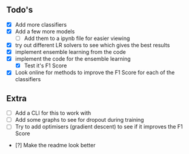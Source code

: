 ## Todo's
- [x] Add more classifiers
- [x] Add a few more models
    - [ ] Add them to a ipynb file for easier viewing
- [x] try out different LR solvers to see which gives the best results
- [x] implement ensemble learning from the code
- [x] implement the code for the ensemble learning
    - [x] Test it's F1 Score
- [x] Look online for methods to improve the F1 Score for each of the classifiers

## Extra
- [ ] Add a CLI for this to work with
- [ ] Add some graphs to see for dropout during training
- [ ] Try to add optimisers (gradient descent) to see if it improves the F1 Score
- [?] Make the readme look better